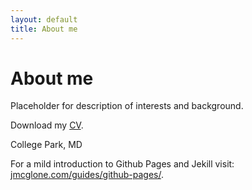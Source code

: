 ```yaml
---
layout: default
title: About me
---
```

# About me

Placeholder for description of interests and background.

Download my [CV](CV.pdf).

College Park, MD

For a mild introduction to Github Pages and Jekill visit: [jmcglone.com/guides/github-pages/](http://jmcglone.com/guides/github-pages/).
